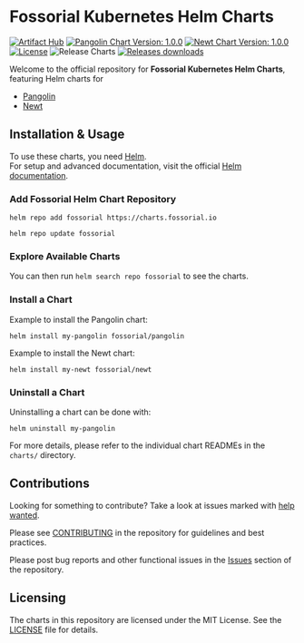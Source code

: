 # Fossorial Kubernetes Helm Charts

[![Artifact Hub](https://img.shields.io/endpoint?url=https://artifacthub.io/badge/repository/fosrl?style=flat-square)](https://artifacthub.io/packages/search?org=fosrl)
[![Pangolin Chart Version: 1.0.0](https://img.shields.io/badge/Pangolin%20Chart-1.0.0-informational?style=flat-square)](https://github.com/fosrl/helm-charts/releases)
[![Newt Chart Version: 1.0.0](https://img.shields.io/badge/Newt%20Chart-1.0.0-informational?style=flat-square)](https://github.com/fosrl/helm-charts/releases)
[![License](https://img.shields.io/badge/License-MIT-blue.svg?style=flat-square)](https://opensource.org/license/mit)
![Release Charts](https://github.com/fosrl/helm-charts/actions/workflows/helm-ci.yml/badge.svg?branch=main)
[![Releases downloads](https://img.shields.io/github/downloads/fosrl/helm-charts/total.svg?style=flat-square)](https://github.com/fosrl/helm-charts/releases)

Welcome to the official repository for **Fossorial Kubernetes Helm Charts**, featuring Helm charts for

- [Pangolin](https://github.com/fosrl/helm-charts/tree/main/charts/pangolin)
- [Newt](https://github.com/fosrl/helm-charts/tree/main/charts/newt)

## Installation & Usage

To use these charts, you need [Helm](https://helm.sh/).  
For setup and advanced documentation, visit the official [Helm documentation](https://helm.sh/docs/).

### Add Fossorial Helm Chart Repository

```console
helm repo add fossorial https://charts.fossorial.io

helm repo update fossorial
```

### Explore Available Charts

You can then run `helm search repo fossorial` to see the charts.

### Install a Chart

Example to install the Pangolin chart:

```console
helm install my-pangolin fossorial/pangolin
```

Example to install the Newt chart:

```console
helm install my-newt fossorial/newt
```

### Uninstall a Chart

Uninstalling a chart can be done with:

```console
helm uninstall my-pangolin
```

For more details, please refer to the individual chart READMEs in the `charts/` directory.

## Contributions

Looking for something to contribute? Take a look at issues marked with [help wanted](https://github.com/fosrl/helm-charts/issues?q=is%3Aissue%20state%3Aopen%20label%3A%22help%20wanted%22).

Please see [CONTRIBUTING](./CONTRIBUTING.md) in the repository for guidelines and best practices.

Please post bug reports and other functional issues in the [Issues](https://github.com/fosrl/helm-charts/issues) section of the repository.

## Licensing

The charts in this repository are licensed under the MIT License. See the [LICENSE](./LICENSE) file for details.
